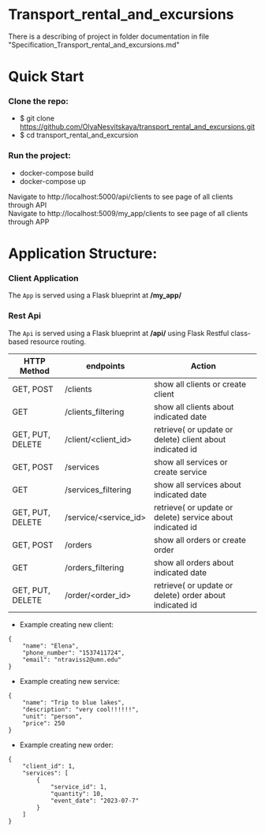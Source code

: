 # Transport_rental_and_excursions

  There is a describing of project in folder documentation in file "Specification_Transport_rental_and_excursions.md"

# Quick Start
### Clone the repo:
* $ git clone https://github.com/OlyaNesvitskaya/transport_rental_and_excursions.git
* $ cd transport_rental_and_excursion


### Run the project:
* docker-compose build
* docker-compose up


Navigate to http://localhost:5000/api/clients to see page of all clients through API  
Navigate to http://localhost:5009/my_app/clients to see page of all clients through APP


# Application Structure:

### Client Application

The ```App``` is served using a Flask blueprint at **/my_app/**

### Rest Api

The ```Api``` is served using a Flask blueprint at  **/api/** using Flask Restful class-based resource routing. 


| HTTP Method      | endpoints               | Action                                                     |
|------------------|-------------------------|------------------------------------------------------------|
| GET, POST        | /clients                | show all clients or create client                          |
| GET              | /clients_filtering      | show all clients about indicated date                      |
| GET, PUT, DELETE | /client/<client_id>     | retrieve( or update or delete) client about indicated id   |
| GET, POST        | /services               | show all services or create service                        |
| GET              | /services_filtering     | show all services about indicated date                     |   
| GET, PUT, DELETE | /service/<service_id>   | retrieve( or update or delete) service about indicated id  |
| GET, POST        | /orders                 | show all orders or create order                            |
| GET              | /orders_filtering       | show all orders about indicated date                       |  
| GET, PUT, DELETE | /order/<order_id>       | retrieve( or update or delete) order about indicated id    |

+ Example creating new client:
```
{
    "name": "Elena",
    "phone_number": "1537411724",
    "email": "ntraviss2@umn.edu"
}
```
+ Example creating new service:  
```
{
    "name": "Trip to blue lakes",
    "description": "very cool!!!!!!",
    "unit": "person",
    "price": 250
}
```
+ Example creating new order:  
```
{
    "client_id": 1,
    "services": [
        {
            "service_id": 1,
            "quantity": 10,
            "event_date": "2023-07-7"
        }
    ]
}
```
